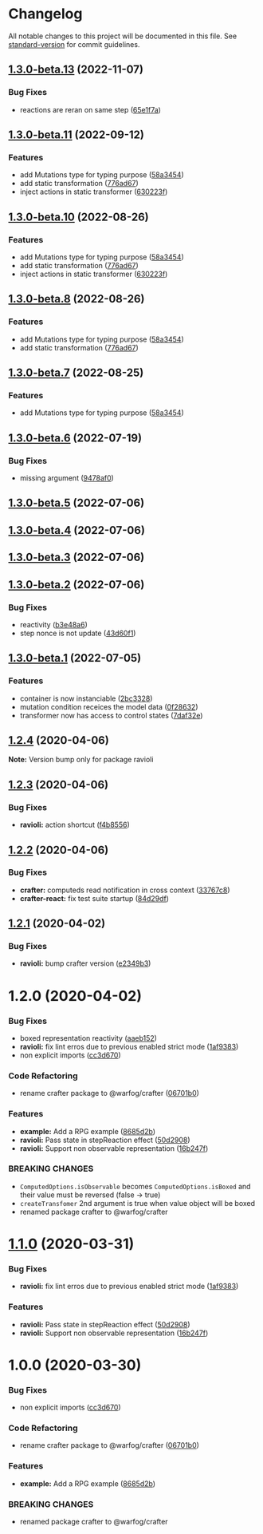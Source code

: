 # Changelog

All notable changes to this project will be documented in this file. See [standard-version](https://github.com/conventional-changelog/standard-version) for commit guidelines.

## [1.3.0-beta.13](https://github.com/dagatsoin/ravioli/compare/v1.3.0-beta.11...v1.3.0-beta.13) (2022-11-07)


### Bug Fixes

* reactions are reran on same step ([65e1f7a](https://github.com/dagatsoin/ravioli/commit/65e1f7af0fe306e583395adabb35b21d523b4018))

## [1.3.0-beta.11](https://github.com/dagatsoin/ravioli/compare/v1.3.0-beta.6...v1.3.0-beta.11) (2022-09-12)


### Features

* add Mutations type for typing purpose ([58a3454](https://github.com/dagatsoin/ravioli/commit/58a3454bdc46eb62a2ae7a9342a55615a5ada759))
* add static transformation ([776ad67](https://github.com/dagatsoin/ravioli/commit/776ad6770079df7b5b3c2cde8a0aed006cdc8c3a))
* inject actions in static transformer ([630223f](https://github.com/dagatsoin/ravioli/commit/630223f48e241c1a89c695cf0c55b73bfadbd3bd))

## [1.3.0-beta.10](https://github.com/dagatsoin/ravioli/compare/v1.3.0-beta.6...v1.3.0-beta.10) (2022-08-26)


### Features

* add Mutations type for typing purpose ([58a3454](https://github.com/dagatsoin/ravioli/commit/58a3454bdc46eb62a2ae7a9342a55615a5ada759))
* add static transformation ([776ad67](https://github.com/dagatsoin/ravioli/commit/776ad6770079df7b5b3c2cde8a0aed006cdc8c3a))
* inject actions in static transformer ([630223f](https://github.com/dagatsoin/ravioli/commit/630223f48e241c1a89c695cf0c55b73bfadbd3bd))

## [1.3.0-beta.8](https://github.com/dagatsoin/ravioli/compare/v1.3.0-beta.6...v1.3.0-beta.8) (2022-08-26)


### Features

* add Mutations type for typing purpose ([58a3454](https://github.com/dagatsoin/ravioli/commit/58a3454bdc46eb62a2ae7a9342a55615a5ada759))
* add static transformation ([776ad67](https://github.com/dagatsoin/ravioli/commit/776ad6770079df7b5b3c2cde8a0aed006cdc8c3a))

## [1.3.0-beta.7](https://github.com/dagatsoin/ravioli/compare/v1.3.0-beta.6...v1.3.0-beta.7) (2022-08-25)


### Features

* add Mutations type for typing purpose ([58a3454](https://github.com/dagatsoin/ravioli/commit/58a3454bdc46eb62a2ae7a9342a55615a5ada759))

## [1.3.0-beta.6](https://github.com/dagatsoin/ravioli/compare/v1.3.0-beta.5...v1.3.0-beta.6) (2022-07-19)


### Bug Fixes

* missing argument ([9478af0](https://github.com/dagatsoin/ravioli/commit/9478af02091033b7e22e584fcdb96c48e505aeff))

## [1.3.0-beta.5](https://github.com/dagatsoin/ravioli/compare/v1.3.0-beta.4...v1.3.0-beta.5) (2022-07-06)

## [1.3.0-beta.4](https://github.com/dagatsoin/ravioli/compare/v1.3.0-beta.3...v1.3.0-beta.4) (2022-07-06)

## [1.3.0-beta.3](https://github.com/dagatsoin/ravioli/compare/v1.3.0-beta.2...v1.3.0-beta.3) (2022-07-06)

## [1.3.0-beta.2](https://github.com/dagatsoin/ravioli/compare/v1.3.0-beta.1...v1.3.0-beta.2) (2022-07-06)


### Bug Fixes

* reactivity ([b3e48a6](https://github.com/dagatsoin/ravioli/commit/b3e48a62b53d933fbb7a995c98fb3ef81592c06f))
* step nonce is not update ([43d60f1](https://github.com/dagatsoin/ravioli/commit/43d60f1ef87bb872f5dabfe51b52200774ca8d74))

## [1.3.0-beta.1](https://github.com/dagatsoin/ravioli/compare/v1.2.4...v1.3.0-beta.1) (2022-07-05)


### Features

* container is now instanciable ([2bc3328](https://github.com/dagatsoin/ravioli/commit/2bc3328937c5f6d758a472797fdd56b95f376d87))
* mutation condition receices the model data ([0f28632](https://github.com/dagatsoin/ravioli/commit/0f2863211dfa3b5bcb14def924a88165f8f1e799))
* transformer now has access to control states ([7daf32e](https://github.com/dagatsoin/ravioli/commit/7daf32e1b9a8dc800960ba2660d920c34e01d7c0))

## [1.2.4](https://github.com/dagatsoin/ravioli/compare/v1.2.3...v1.2.4) (2020-04-06)

**Note:** Version bump only for package ravioli





## [1.2.3](https://github.com/dagatsoin/ravioli/compare/v1.2.2...v1.2.3) (2020-04-06)


### Bug Fixes

* **ravioli:** action shortcut ([f4b8556](https://github.com/dagatsoin/ravioli/commit/f4b85569398d8e3f3c47372d10b3cb21c6edac88))





## [1.2.2](https://github.com/dagatsoin/ravioli/compare/v1.2.1...v1.2.2) (2020-04-06)


### Bug Fixes

* **crafter:** computeds read notification in cross context ([33767c8](https://github.com/dagatsoin/ravioli/commit/33767c879b42cd97aa3561ab9ae221563d6d2f5e))
* **crafter-react:** fix test suite startup ([84d29df](https://github.com/dagatsoin/ravioli/commit/84d29df1f4983a7ea01b38f3a0acc2d47dd204c7))





## [1.2.1](https://github.com/dagatsoin/ravioli/compare/v1.2.0...v1.2.1) (2020-04-02)


### Bug Fixes

* **ravioli:** bump crafter version ([e2349b3](https://github.com/dagatsoin/ravioli/commit/e2349b38e0db40c2ff7ace5f32edd26981835a25))





# 1.2.0 (2020-04-02)


### Bug Fixes

* boxed representation reactivity ([aaeb152](https://github.com/dagatsoin/ravioli/commit/aaeb15202ed1e96a028d89d1ee4cc08b0394fb05))
* **ravioli:** fix lint erros due to previous enabled strict mode ([1af9383](https://github.com/dagatsoin/ravioli/commit/1af93834d1071bf7fe15f3eb2b4972781bbbb81d))
* non explicit imports ([cc3d670](https://github.com/dagatsoin/ravioli/commit/cc3d67078a01c0432de848a5817e5d3a1f768dfc))


### Code Refactoring

* rename crafter package to @warfog/crafter ([06701b0](https://github.com/dagatsoin/ravioli/commit/06701b0564357d9b518ee19878c4ac4a992e2ce5))


### Features

* **example:** Add a RPG example ([8685d2b](https://github.com/dagatsoin/ravioli/commit/8685d2b99c053a52bcdcee9c71de2d3493920ad1))
* **ravioli:** Pass state in stepReaction effect ([50d2908](https://github.com/dagatsoin/ravioli/commit/50d290838c1f351338b139ae36e39cccdb80f998))
* **ravioli:** Support non observable representation ([16b247f](https://github.com/dagatsoin/ravioli/commit/16b247f6f26b789ce925aeed32441962d5cc339c))


### BREAKING CHANGES

* `ComputedOptions.isObservable` becomes `ComputedOptions.isBoxed` and their value must be reversed (false -> true)
* `createTransfomer` 2nd argument is true when value object will be boxed
* renamed package crafter to @warfog/crafter





# [1.1.0](https://github.com/dagatsoin/ravioli/compare/v1.0.0...v1.1.0) (2020-03-31)


### Bug Fixes

* **ravioli:** fix lint erros due to previous enabled strict mode ([1af9383](https://github.com/dagatsoin/ravioli/commit/1af93834d1071bf7fe15f3eb2b4972781bbbb81d))


### Features

* **ravioli:** Pass state in stepReaction effect ([50d2908](https://github.com/dagatsoin/ravioli/commit/50d290838c1f351338b139ae36e39cccdb80f998))
* **ravioli:** Support non observable representation ([16b247f](https://github.com/dagatsoin/ravioli/commit/16b247f6f26b789ce925aeed32441962d5cc339c))





# 1.0.0 (2020-03-30)


### Bug Fixes

* non explicit imports ([cc3d670](https://github.com/dagatsoin/ravioli/commit/cc3d67078a01c0432de848a5817e5d3a1f768dfc))


### Code Refactoring

* rename crafter package to @warfog/crafter ([06701b0](https://github.com/dagatsoin/ravioli/commit/06701b0564357d9b518ee19878c4ac4a992e2ce5))


### Features

* **example:** Add a RPG example ([8685d2b](https://github.com/dagatsoin/ravioli/commit/8685d2b99c053a52bcdcee9c71de2d3493920ad1))


### BREAKING CHANGES

* renamed package crafter to @warfog/crafter
